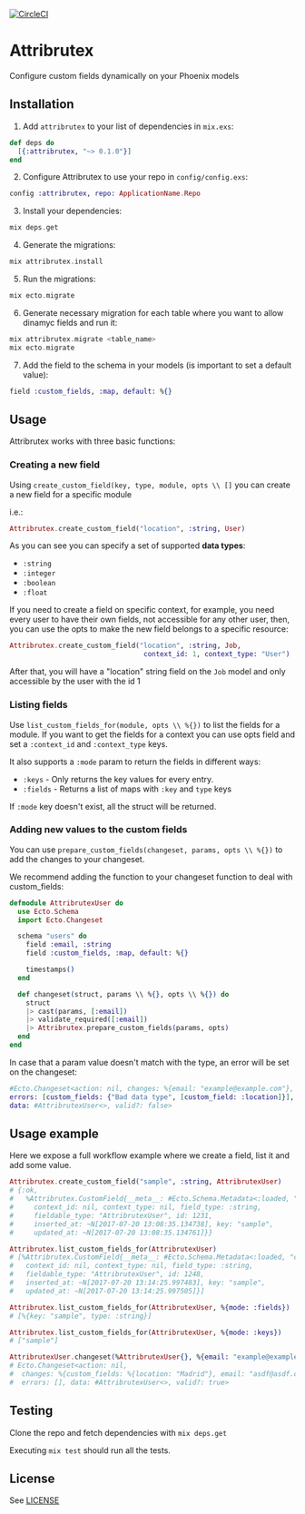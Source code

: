 [![CircleCI](https://circleci.com/gh/bizneo/Attribrutex/tree/master.svg?style=svg)](https://circleci.com/gh/bizneo/Attribrutex/tree/master)

# Attribrutex
Configure custom fields dynamically on your Phoenix models

## Installation

  1. Add `attribrutex` to your list of dependencies in `mix.exs`:

  ```elixir
  def deps do
    [{:attribrutex, "~> 0.1.0"}]
  end
  ```

  2. Configure Attribrutex to use your repo in `config/config.exs`:

  ```elixir
  config :attribrutex, repo: ApplicationName.Repo
  ```

  3. Install your dependencies:

  ```elixir
  mix deps.get
  ```

  4. Generate the migrations:

  ```elixir
  mix attribrutex.install
  ```

  5. Run the migrations:

  ```elixir
  mix ecto.migrate
  ```

  6. Generate necessary migration for each table where you want to allow
     dinamyc fields and run it:

  ```elixir
  mix attribrutex.migrate <table_name>
  mix ecto.migrate
  ```
  7. Add the field to the schema in your models (is important to set a
     default value):

  ```elixir
  field :custom_fields, :map, default: %{}
  ```

## Usage

Attribrutex works with three basic functions:


### Creating a new field

Using `create_custom_field(key, type, module, opts \\ []` you can
create a new field for a specific module

i.e.:

  ```elixir
  Attribrutex.create_custom_field("location", :string, User)
  ```

As you can see you can specify a set of supported **data types**:

- `:string`
- `:integer`
- `:boolean`
- `:float`

If you need to create a field on specific context, for example,
you need every user to have their own fields, not accessible for
any other user, then, you can use the opts
to make the new field belongs to a specific resource:

  ```elixir
  Attribrutex.create_custom_field("location", :string, Job,
                                   context_id: 1, context_type: "User")
  ```

After that, you will have a "location" string field on the `Job` model
and only accessible by the user with the id 1

### Listing fields

Use `list_custom_fields_for(module, opts \\ %{})` to list the fields for
a module. If you want to get the fields for a context you can use opts
field and set a `:context_id` and `:context_type` keys.

It also supports a `:mode` param to return the fields in different ways:

 * `:keys` - Only returns the key values for every entry.
 * `:fields` - Returns a list of maps with `:key` and `type` keys

If `:mode` key doesn't exist, all the struct will be returned.

### Adding new values to the custom fields

You can use `prepare_custom_fields(changeset, params, opts \\ %{})` to
add the changes to your changeset.

We recommend adding the function to your changeset function to deal with
custom_fields:

  ```elixir
  defmodule AttribrutexUser do
    use Ecto.Schema
    import Ecto.Changeset

    schema "users" do
      field :email, :string
      field :custom_fields, :map, default: %{}

      timestamps()
    end

    def changeset(struct, params \\ %{}, opts \\ %{}) do
      struct
      |> cast(params, [:email])
      |> validate_required([:email])
      |> Attribrutex.prepare_custom_fields(params, opts)
    end
  end
  ```

In case that a param value doesn't match with the type, an error will be
set on the changeset:

  ```elixir
 #Ecto.Changeset<action: nil, changes: %{email: "example@example.com"},
 errors: [custom_fields: {"Bad data type", [custom_field: :location]}],
 data: #AttribrutexUser<>, valid?: false>
 ```

## Usage example

Here we expose a full workflow example where we create a field, list it
and add some value.

  ```elixir
  Attribrutex.create_custom_field("sample", :string, AttribrutexUser)
  # {:ok,
  #   %Attribrutex.CustomField{__meta__: #Ecto.Schema.Metadata<:loaded, "custom_fields">,
  #     context_id: nil, context_type: nil, field_type: :string,
  #     fieldable_type: "AttribrutexUser", id: 1231,
  #     inserted_at: ~N[2017-07-20 13:08:35.134738], key: "sample",
  #     updated_at: ~N[2017-07-20 13:08:35.134761]}}

  Attribrutex.list_custom_fields_for(AttribrutexUser)
  # [%Attribrutex.CustomField{__meta__: #Ecto.Schema.Metadata<:loaded, "custom_fields">,
  #   context_id: nil, context_type: nil, field_type: :string,
  #   fieldable_type: "AttribrutexUser", id: 1248,
  #   inserted_at: ~N[2017-07-20 13:14:25.997483], key: "sample",
  #   updated_at: ~N[2017-07-20 13:14:25.997505]}]

  Attribrutex.list_custom_fields_for(AttribrutexUser, %{mode: :fields})
  # [%{key: "sample", type: :string}]

  Attribrutex.list_custom_fields_for(AttribrutexUser, %{mode: :keys})
  # ["sample"]

  AttribrutexUser.changeset(%AttribrutexUser{}, %{email: "example@example.com", location: "Paris"})
  # Ecto.Changeset<action: nil,
  #  changes: %{custom_fields: %{location: "Madrid"}, email: "asdf@asdf.com"},
  #  errors: [], data: #AttribrutexUser<>, valid?: true>
  ```

## Testing

Clone the repo and fetch dependencies with `mix deps.get`

Executing `mix test` should run all the tests.

## License

See [LICENSE](https://github.com/bizneo/attribrutex/blob/master/LICENSE.md)

